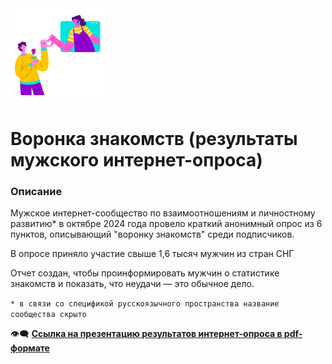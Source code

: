 <div id="header" >
 <img src="https://github.com/mr-Vozhyk/Dating-funnel/blob/main/icon/icon-%D0%B7%D0%BD%D0%B0%D0%BA%D0%BE%D0%BC%D1%81%D1%82%D0%B2%D0%B0.png" width="150"/>
</div>

# Воронка знакомств (результаты мужского интернет-опроса)

### Описание
Мужское интернет-сообщество по взаимоотношениям и личностному развитию* в октябре 2024 года провело краткий анонимный опрос из 6 пунктов, описывающий "воронку знакомств" среди подписчиков.

В опросе приняло участие свыше 1,6 тысяч мужчин из стран СНГ

Отчет создан, чтобы проинформировать мужчин о статистике знакомств и показать, что неудачи — это обычное дело. 

```* в связи со спецификой русскоязычного пространства название сообщества скрыто```

👁️‍🗨️ **[Ссылка на презентацию результатов интернет-опроса в pdf-формате](https://github.com/mr-Vozhyk/Dating-funnel/blob/main/%D0%92%D0%BE%D1%80%D0%BE%D0%BD%D0%BA%D0%B0%20%D0%B7%D0%BD%D0%B0%D0%BA%D0%BE%D0%BC%D1%81%D1%82%D0%B2%20(%D0%BC%D1%83%D0%B6%D1%81%D0%BA%D0%BE%D0%B9%20%D0%B8%D0%BD%D1%82%D0%B5%D1%80%D0%BD%D0%B5%D1%82-%D0%BE%D0%BF%D1%80%D0%BE%D1%81).pdf)**
